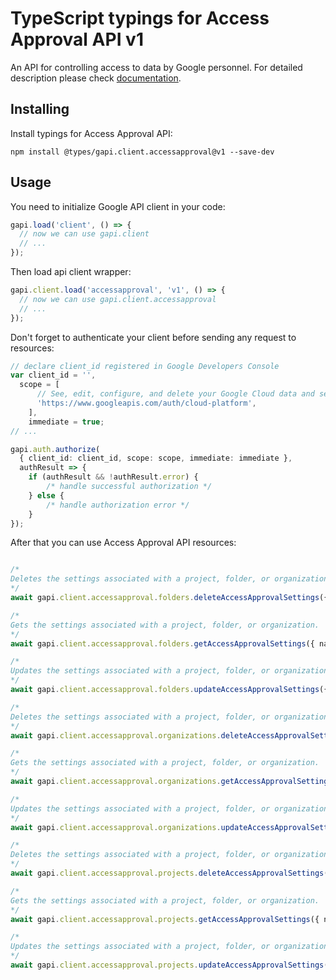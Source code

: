 # TypeScript typings for Access Approval API v1

An API for controlling access to data by Google personnel.
For detailed description please check [documentation](https://cloud.google.com/cloud-provider-access-management/access-approval/docs).

## Installing

Install typings for Access Approval API:

```
npm install @types/gapi.client.accessapproval@v1 --save-dev
```

## Usage

You need to initialize Google API client in your code:

```typescript
gapi.load('client', () => {
  // now we can use gapi.client
  // ...
});
```

Then load api client wrapper:

```typescript
gapi.client.load('accessapproval', 'v1', () => {
  // now we can use gapi.client.accessapproval
  // ...
});
```

Don't forget to authenticate your client before sending any request to resources:

```typescript
// declare client_id registered in Google Developers Console
var client_id = '',
  scope = [ 
      // See, edit, configure, and delete your Google Cloud data and see the email address for your Google Account.
      'https://www.googleapis.com/auth/cloud-platform',
    ],
    immediate = true;
// ...

gapi.auth.authorize(
  { client_id: client_id, scope: scope, immediate: immediate },
  authResult => {
    if (authResult && !authResult.error) {
        /* handle successful authorization */
    } else {
        /* handle authorization error */
    }
});
```

After that you can use Access Approval API resources:

```typescript

/*
Deletes the settings associated with a project, folder, or organization. This will have the effect of disabling Access Approval for the project, folder, or organization, but only if all ancestors also have Access Approval disabled. If Access Approval is enabled at a higher level of the hierarchy, then Access Approval will still be enabled at this level as the settings are inherited.
*/
await gapi.client.accessapproval.folders.deleteAccessApprovalSettings({ name: "name",  });

/*
Gets the settings associated with a project, folder, or organization.
*/
await gapi.client.accessapproval.folders.getAccessApprovalSettings({ name: "name",  });

/*
Updates the settings associated with a project, folder, or organization. Settings to update are determined by the value of field_mask.
*/
await gapi.client.accessapproval.folders.updateAccessApprovalSettings({ name: "name",  });

/*
Deletes the settings associated with a project, folder, or organization. This will have the effect of disabling Access Approval for the project, folder, or organization, but only if all ancestors also have Access Approval disabled. If Access Approval is enabled at a higher level of the hierarchy, then Access Approval will still be enabled at this level as the settings are inherited.
*/
await gapi.client.accessapproval.organizations.deleteAccessApprovalSettings({ name: "name",  });

/*
Gets the settings associated with a project, folder, or organization.
*/
await gapi.client.accessapproval.organizations.getAccessApprovalSettings({ name: "name",  });

/*
Updates the settings associated with a project, folder, or organization. Settings to update are determined by the value of field_mask.
*/
await gapi.client.accessapproval.organizations.updateAccessApprovalSettings({ name: "name",  });

/*
Deletes the settings associated with a project, folder, or organization. This will have the effect of disabling Access Approval for the project, folder, or organization, but only if all ancestors also have Access Approval disabled. If Access Approval is enabled at a higher level of the hierarchy, then Access Approval will still be enabled at this level as the settings are inherited.
*/
await gapi.client.accessapproval.projects.deleteAccessApprovalSettings({ name: "name",  });

/*
Gets the settings associated with a project, folder, or organization.
*/
await gapi.client.accessapproval.projects.getAccessApprovalSettings({ name: "name",  });

/*
Updates the settings associated with a project, folder, or organization. Settings to update are determined by the value of field_mask.
*/
await gapi.client.accessapproval.projects.updateAccessApprovalSettings({ name: "name",  });
```
